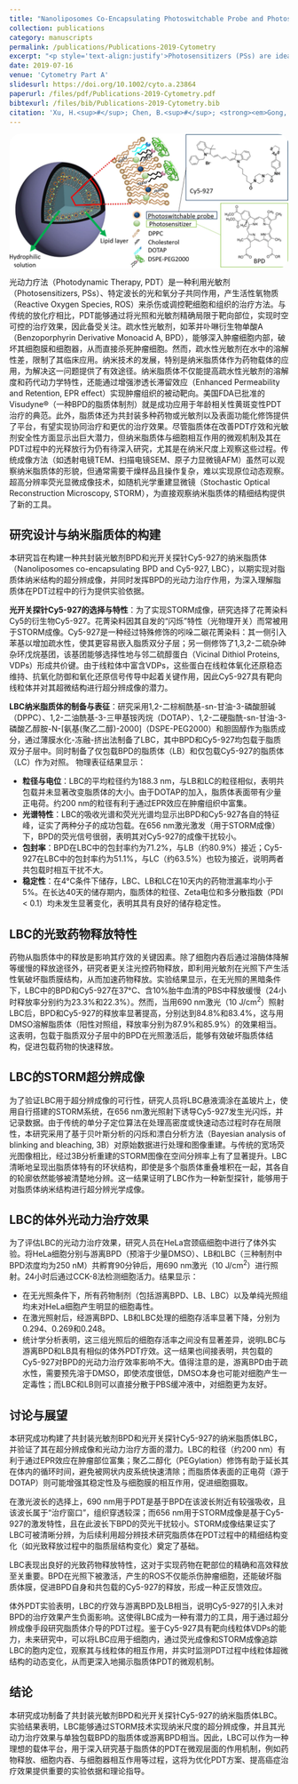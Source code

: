 ```yaml
---
title: "Nanoliposomes Co-Encapsulating Photoswitchable Probe and Photosensitizer for Super-Resolution Optical Imaging and Photodynamic Therapy"
collection: publications
category: manuscripts
permalink: /publications/Publications-2019-Cytometry
excerpt: "<p style='text-align:justify'>Photosensitizers (PSs) are ideal cancer theranostic drugs that can be administered as both fluorescence imaging reagents and photodynamic therapy (PDT) drugs. To improve the tumoritropic behavior of PSs, nanoliposomes are presently being considered as optimal PSs carriers. Although nanoliposomal PSs have been utilized in clinical therapy, PSs localization and photosensitive processing in nanoliposomal PSs are rarely observed on nanoscale. Investigating changes in the fine structure of nanoliposomes under photosensitive processing will further our understanding of the photosensitive effect on nanoliposomal PSs. In this study, nanoliposomes co-encapsulating the PSs benzoporphyrin derivative monoacid A (BPD) and the photoswitchable probe Cy5-927 were prepared to realize PDT and nanoscale super-resolution optical imaging. The fine structures of nanoliposomal BPD and Cy5-927 (LBC) were visualized by a home-built stochastic optical reconstruction microscopy (STORM). Our PDT results showed that the photorelease and PDT efficiency of BPD were not decreased by co-encapsulating with Cy5-927 in LBC. Taken together, LBC can be used as a new optical probe and PDT reagent for investigating changes in nanoliposomes fine structure and micro-interaction in the cellular process of PDT. Therefore, our results deepened our understanding of liposome-based PDT for optimizing cancer treatment.</p><img src='/images/GA/Publications-2019-Cytometry.jpg' style='width: 400px; border-radius: 20px; display: block; margin: 0 auto;'>"
date: 2019-07-16
venue: 'Cytometry Part A'
slidesurl: https://doi.org/10.1002/cyto.a.23864
paperurl: /files/pdf/Publications-2019-Cytometry.pdf
bibtexurl: /files/bib/Publications-2019-Cytometry.bib
citation: 'Xu, H.<sup>#</sup>; Chen, B.<sup>#</sup>; <strong><em>Gong, W.</em></strong><sup>#</sup>; Yang, Z.; Qu, J. Nanoliposomes Co‐Encapsulating Photoswitchable Probe and Photosensitizer for Super‐Resolution Optical Imaging and Photodynamic Therapy. <em>Cytometry Pt A</em> <strong>2020</strong>, <em>97</em> (1), 54&ndash;60. https://doi.org/10.1002/cyto.a.23864.'
---
```


<img src='/images/GA/Publications-2019-Cytometry.jpg' style='border-radius: 20px; display: block; margin: 0 auto;'>


光动力疗法（Photodynamic Therapy, PDT）是一种利用光敏剂（Photosensitizers, PSs）、特定波长的光和氧分子共同作用，产生活性氧物质（Reactive Oxygen Species, ROS）来杀伤或调控靶细胞和组织的治疗方法。与传统的放化疗相比，PDT能够通过将光照和光敏剂精确局限于靶向部位，实现时空可控的治疗效果，因此备受关注。疏水性光敏剂，如苯并卟啉衍生物单酸A（Benzoporphyrin Derivative Monoacid A, BPD），能够深入肿瘤细胞内部，破坏其细胞膜和细胞器，从而直接杀死肿瘤细胞。然而，疏水性光敏剂在水中的溶解性差，限制了其临床应用。纳米技术的发展，特别是纳米脂质体作为药物载体的应用，为解决这一问题提供了有效途径。纳米脂质体不仅能提高疏水性光敏剂的溶解度和药代动力学特性，还能通过增强渗透长滞留效应（Enhanced Permeability and Retention, EPR effect）实现肿瘤组织的被动靶向。美国FDA已批准的Visudyne®（一种BPD的脂质体制剂）就是成功应用于年龄相关性黄斑变性PDT治疗的典范。此外，脂质体还为共封装多种药物或光敏剂以及表面功能化修饰提供了平台，有望实现协同治疗和更优的治疗效果。尽管脂质体在改善PDT疗效和光敏剂安全性方面显示出巨大潜力，但纳米脂质体与细胞相互作用的微观机制及其在PDT过程中的光释放行为仍有待深入研究，尤其是在纳米尺度上观察这些过程。传统成像方法（如透射电镜TEM、扫描电镜SEM、原子力显微镜AFM）虽然可以观察纳米脂质体的形貌，但通常需要干燥样品且操作复杂，难以实现原位动态观察。超高分辨率荧光显微成像技术，如随机光学重建显微镜（Stochastic Optical Reconstruction Microscopy, STORM），为直接观察纳米脂质体的精细结构提供了新的工具。

## 研究设计与纳米脂质体的构建

本研究旨在构建一种共封装光敏剂BPD和光开关探针Cy5-927的纳米脂质体（Nanoliposomes co-encapsulating BPD and Cy5-927, LBC），以期实现对脂质体纳米结构的超分辨成像，并同时发挥BPD的光动力治疗作用，为深入理解脂质体在PDT过程中的行为提供实验依据。

**光开关探针Cy5-927的选择与特性**：为了实现STORM成像，研究选择了花菁染料Cy5的衍生物Cy5-927。花菁染料因其自发的“闪烁”特性（光物理开关）而常被用于STORM成像。Cy5-927是一种经过特殊修饰的吲哚二碳花菁染料：其一侧引入苯基以增加疏水性，使其更容易嵌入脂质双分子层；另一侧修饰了1,3,2-二硫杂砷杂环戊烷基团，该基团能够选择性地与邻二硫醇蛋白（Vicinal Dithiol Proteins, VDPs）形成共价键。由于线粒体中富含VDPs，这些蛋白在线粒体氧化还原稳态维持、抗氧化防御和氧化还原信号传导中起着关键作用，因此Cy5-927具有靶向线粒体并对其超微结构进行超分辨成像的潜力。

**LBC纳米脂质体的制备与表征**：研究采用1,2-二棕榈酰基-sn-甘油-3-磷酸胆碱（DPPC）、1,2-二油酰基-3-三甲基铵丙烷（DOTAP）、1,2-二硬脂酰-sn-甘油-3-磷酸乙醇胺-N-[氨基(聚乙二醇)-2000]（DSPE-PEG2000）和胆固醇作为脂质成分，通过薄膜水化-冻融-挤出法制备了LBC，其中BPD和Cy5-927均包载于脂质双分子层中。同时制备了仅包载BPD的脂质体（LB）和仅包载Cy5-927的脂质体（LC）作为对照。
物理表征结果显示：
* **粒径与电位**：LBC的平均粒径约为188.3 nm，与LB和LC的粒径相似，表明共包载并未显著改变脂质体的大小。由于DOTAP的加入，脂质体表面带有少量正电荷。约200 nm的粒径有利于通过EPR效应在肿瘤组织中富集。
* **光谱特性**：LBC的吸收光谱和荧光光谱均显示出BPD和Cy5-927各自的特征峰，证实了两种分子的成功包载。在656 nm激光激发（用于STORM成像）下，BPD的荧光信号很弱，表明其对Cy5-927的成像干扰较小。
* **包封率**：BPD在LBC中的包封率约为71.2%，与LB（约80.9%）接近；Cy5-927在LBC中的包封率约为51.1%，与LC（约63.5%）也较为接近，说明两者共包载时相互干扰不大。
* **稳定性**：在4°C条件下储存，LBC、LB和LC在10天内的药物泄漏率均小于5%。在长达40天的储存期内，脂质体的粒径、Zeta电位和多分散指数（PDI < 0.1）均未发生显著变化，表明其具有良好的储存稳定性。

## LBC的光致药物释放特性

药物从脂质体中的释放是影响其疗效的关键因素。除了细胞内吞后通过溶酶体降解等缓慢的释放途径外，研究者更关注光控药物释放，即利用光敏剂在光照下产生活性氧破坏脂质膜结构，从而加速药物释放。实验结果显示，在无光照的黑暗条件下，LBC中的BPD和Cy5-927在37°C、含10%胎牛血清的PBS中释放缓慢（24小时释放率分别约为23.3%和22.3%）。然而，当用690 nm激光（$10 \text{ J/cm}^2$）照射LBC后，BPD和Cy5-927的释放率显著提高，分别达到84.8%和83.4%，这与用DMSO溶解脂质体（阳性对照组，释放率分别为87.9%和85.9%）的效果相当。这表明，包载于脂质双分子层中的BPD在光照激活后，能够有效破坏脂质体结构，促进包载药物的快速释放。

## LBC的STORM超分辨成像

为了验证LBC用于超分辨成像的可行性，研究人员将LBC悬液滴涂在盖玻片上，使用自行搭建的STORM系统，在656 nm激光照射下诱导Cy5-927发生光闪烁，并记录数据。由于传统的单分子定位算法在处理高密度或快速动态过程时存在局限性，本研究采用了基于贝叶斯分析的闪烁和漂白分析方法（Bayesian analysis of blinking and bleaching, 3B）对原始数据进行处理和图像重建。与传统的宽场荧光图像相比，经过3B分析重建的STORM图像在空间分辨率上有了显著提升。LBC清晰地呈现出脂质体特有的环状结构，即使是多个脂质体重叠堆积在一起，其各自的轮廓依然能够被清楚地分辨。这一结果证明了LBC作为一种新型探针，能够用于对脂质体纳米结构进行超分辨光学成像。

## LBC的体外光动力治疗效果

为了评估LBC的光动力治疗效果，研究人员在HeLa宫颈癌细胞中进行了体外实验。将HeLa细胞分别与游离BPD（预溶于少量DMSO）、LB和LBC（三种制剂中BPD浓度均为250 nM）共孵育90分钟后，用690 nm激光（$10 \text{ J/cm}^2$）进行照射。24小时后通过CCK-8法检测细胞活力。结果显示：
* 在无光照条件下，所有药物制剂（包括游离BPD、LB、LBC）以及单纯光照组均未对HeLa细胞产生明显的细胞毒性。
* 在激光照射后，经游离BPD、LB和LBC处理的细胞存活率显著下降，分别为0.294、0.269和0.248。
* 统计学分析表明，这三组光照后的细胞存活率之间没有显著差异，说明LBC与游离BPD和LB具有相似的体外PDT疗效。这一结果也间接表明，共包载的Cy5-927对BPD的光动力治疗效率影响不大。值得注意的是，游离BPD由于疏水性，需要预先溶于DMSO，即使浓度很低，DMSO本身也可能对细胞产生一定毒性；而LBC和LB则可以直接分散于PBS缓冲液中，对细胞更为友好。

## 讨论与展望

本研究成功构建了共封装光敏剂BPD和光开关探针Cy5-927的纳米脂质体LBC，并验证了其在超分辨成像和光动力治疗方面的潜力。LBC的粒径（约200 nm）有利于通过EPR效应在肿瘤部位富集；聚乙二醇化（PEGylation）修饰有助于延长其在体内的循环时间，避免被网状内皮系统快速清除；而脂质体表面的正电荷（源于DOTAP）则可能增强其稳定性及与细胞膜的相互作用，促进细胞摄取。

在激光波长的选择上，690 nm用于PDT是基于BPD在该波长附近有较强吸收，且该波长属于“治疗窗口”，组织穿透较深；而656 nm用于STORM成像是基于Cy5-927的激发特性，且在此波长下BPD的荧光干扰较小。STORM成像结果证实了LBC可被清晰分辨，为后续利用超分辨技术研究脂质体在PDT过程中的精细结构变化（如光致释放过程中的脂质层结构变化）奠定了基础。

LBC表现出良好的光致药物释放特性，这对于实现药物在靶部位的精确和高效释放至关重要。BPD在光照下被激活，产生的ROS不仅能杀伤肿瘤细胞，还能破坏脂质体膜，促进BPD自身和共包载的Cy5-927的释放，形成一种正反馈效应。

体外PDT实验表明，LBC的疗效与游离BPD及LB相当，说明Cy5-927的引入未对BPD的治疗效果产生负面影响。这使得LBC成为一种有潜力的工具，用于通过超分辨成像手段研究脂质体介导的PDT过程。鉴于Cy5-927具有靶向线粒体VDPs的能力，未来研究中，可以将LBC应用于细胞内，通过荧光成像和STORM成像追踪LBC的胞内定位，观察其与线粒体的相互作用，并实时监测PDT过程中线粒体超微结构的动态变化，从而更深入地揭示脂质体PDT的微观机制。

## 结论

本研究成功制备了共封装光敏剂BPD和光开关探针Cy5-927的纳米脂质体LBC。实验结果表明，LBC能够通过STORM技术实现纳米尺度的超分辨成像，并且其光动力治疗效果与单独包载BPD的脂质体或游离BPD相当。因此，LBC可以作为一种理想的载体平台，用于深入研究基于脂质体的PDT在微观层面的作用机制，例如药物释放、细胞内吞、与细胞器相互作用等过程，这将为优化PDT方案、提高癌症治疗效果提供重要的实验依据和理论指导。